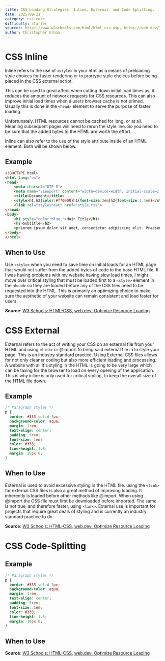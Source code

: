 ```yaml
---
title: CSS Loading Strategies: Inline, External, and Code Splitting. 
date: 2025-09-21
category: css-core
difficulty: starter
sources: https://www.w3schools.com/html/html_css.asp, https://web.dev/learn/performance/optimize-resource-loading, https://developer.mozilla.org/en-US/docs/Glossary/Code_splitting
author: Christopher Urban
---
```


# CSS Inline

Inline refers to the use of `<style>` in your html as a means of preloading style choices for faster rendering or to prortype style choices before being placed in the CSS external script. 

This can be used to great affect when cutting down initial load times as, it reduces the amount of network requests for CSS resources. This can also improve initial load times when a users browser cache is not primed. Usually this is done in the `<head>` element to serve the purpose of faster loading. 

Unfortunately, HTML resources cannot be cached for long, or at all. Meaning subsequent pages will need to rerun the style line. So you need to be sure that the added bytes to the HTML are worth the effort. 

Inline can also refer to the use of the style attribute inside of an HTML element. Both will be shown below. 

## Example

```HTML
<!DOCTYPE html>
<html lang="en">
<head>
    <meta charset="UTF-8">
    <meta name="viewport" content="width=device-width, initial-scale=1.0">
    <title>Document</title>
    <style>h1,h2{color:#ff0000}h1{font-size:2em}h2{font-size:1.5em}</style>
    <link rel="stylesheet" href="style.css">
</head>
<body>
    <h1 style="color:blue;">Main Title</h1>
    <h2>Subtitle</h2>
    <p>Lorem ipsum dolor sit amet, consectetur adipiscing elit. Praesent sit amet bibendum tortor. Aenean pellentesque, ante id convallis varius, odio est aliquet augue, ut tristique dui ligula tincidunt ante. Donec commodo risus sem, sagittis placerat augue dapibus ut. Curabitur non lacinia elit. Vestibulum vitae risus ac nisi viverra semper. Donec lobortis, lorem in pretium egestas, arcu ex feugiat sem, et iaculis ipsum dui id nisl. Vivamus finibus convallis finibus. Pellentesque ac purus neque.</p>
</body>
</html>
```

## When to Use

Use `<style>` when you need to save time on initial loads for an HTML page that would not suffer from the added bytes of code to the base HTML file. If I was having problems with my website having slow load times, I might move over critical styling that must be loaded first to a `<style>` element in the `<head>` so they are loaded before any of the CSS files need to be requested into the HTML. This is primarily an optimizing choice to make sure the aesthetic of your website can remain consistent and load faster for users. 

**Source**: [W3 Schools: HTML-CSS](https://www.w3schools.com/html/html_css.asp), [web.dev: Optimize Resource Loading](https://web.dev/learn/performance/optimize-resource-loading)


# CSS External

External refers to the act of writing your CSS on an external file from your HTML and using `<link>` or @import to bring said external file in to style your page. This is an industry standard practice. Using External CSS files allows for not only cleaner coding but also more efficient loading and processing. A website with all it's styling in the HTML is going to be very large which can be taxing for the browser to load on every opening of the application. This is why inline is only used for critical styling, to keep the overall size of the HTML file down. 

## Example

```CSS
/* Paragraph styles */
p {
  border: #333 solid 1px;
  background-color: aqua;
  margin: 1rem;
  text-align: center;
  padding: 5rem;
  font-size: 1em;
  color: #333;
  line-height: 1.6;
  margin: 10px 0;
}
```

## When to Use

External is used to avoid excessive styling in the HTML file. using the `<link>` for external CSS files is also a great method of improving loading. It inherently is loaded before other methods like @import. When using @import the CSS file must first be downloaded before imported. The same is not true, and therefore faster, using `<link>`. External use is important for projects that require great deals of styling and is currently an industry standard practice to do.

**Source**: [W3 Schools: HTML-CSS](https://www.w3schools.com/html/html_css.asp), [web.dev: Optimize Resource Loading](https://web.dev/learn/performance/optimize-resource-loading)


# CSS Code-Splitting



## Example

```CSS
/* Paragraph styles */
p {
  border: #333 solid 1px;
  background-color: aqua;
  margin: 1rem;
  text-align: center;
  padding: 5rem;
  font-size: 1em;
  color: #333;
  line-height: 1.6;
  margin: 10px 0;
}
```

## When to Use



**Source**: [W3 Schools: HTML-CSS](https://www.w3schools.com/html/html_css.asp), [web.dev: Optimize Resource Loading](https://web.dev/learn/performance/optimize-resource-loading)